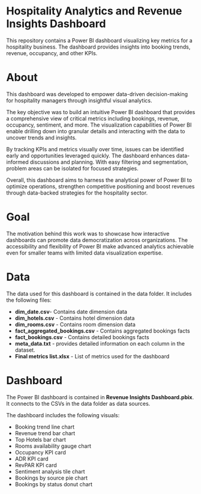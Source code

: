 # Hospitality Analytics and Revenue Insights Dashboard

This repository contains a Power BI dashboard visualizing key metrics for a hospitality business. The dashboard provides insights into booking trends, revenue, occupancy, and other KPIs.

# About 
This dashboard was developed to empower data-driven decision-making for hospitality managers through insightful visual analytics.

The key objective was to build an intuitive Power BI dashboard that provides a comprehensive view of critical metrics including bookings, revenue, occupancy, sentiment, and more. The visualization capabilities of Power BI enable drilling down into granular details and interacting with the data to uncover trends and insights.

By tracking KPIs and metrics visually over time, issues can be identified early and opportunities leveraged quickly. The dashboard enhances data-informed discussions and planning. With easy filtering and segmentation, problem areas can be isolated for focused strategies.

Overall, this dashboard aims to harness the analytical power of Power BI to optimize operations, strengthen competitive positioning and boost revenues through data-backed strategies for the hospitality sector.

# Goal
The motivation behind this work was to showcase how interactive dashboards can promote data democratization across organizations. The accessibility and flexibility of Power BI make advanced analytics achievable even for smaller teams with limited data visualization expertise.

# Data
The data used for this dashboard is contained in the data folder. It includes the following files:

- **dim_date.csv**- Contains date dimension data
- **dim_hotels.csv** - Contains hotel dimension data
- **dim_rooms.csv** - Contains room dimension data
- **fact_aggregated_bookings.csv** - Contains aggregated bookings facts
- **fact_bookings.csv** - Contains detailed bookings facts
- **meta_data.txt** - provides detailed information on each column in the dataset.
- **Final metrics list.xlsx** - List of metrics used for the dashboard

# Dashboard
The Power BI dashboard is contained in **Revenue Insights Dashboard.pbix**. It connects to the CSVs in the data folder as data sources.

The dashboard includes the following visuals:
- Booking trend line chart
- Revenue trend bar chart
- Top Hotels bar chart
- Rooms availability gauge chart
- Occupancy KPI card
- ADR KPI card
- RevPAR KPI card
- Sentiment analysis tile chart
- Bookings by source pie chart
- Bookings by status donut chart
